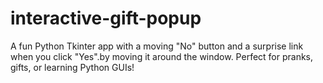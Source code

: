 # interactive-gift-popup
A fun Python Tkinter app with a moving "No" button and a surprise link when you click "Yes".by moving it around the window. Perfect for pranks, gifts, or learning Python GUIs!
